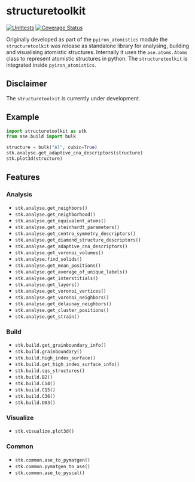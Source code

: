# structuretoolkit 

[![Unittests](https://github.com/pyiron/structuretoolkit/actions/workflows/unittests.yml/badge.svg)](https://github.com/pyiron/structuretoolkit/actions/workflows/unittests.yml)
[![Coverage Status](https://coveralls.io/repos/github/pyiron/structuretoolkit/badge.svg?branch=main)](https://coveralls.io/github/pyiron/structuretoolkit?branch=main)

Originally developed as part of the `pyiron_atomistics` module the `structuretoolkit` was release as standalone library
for analysing, building and visualising atomistic structures. Internally it uses the `ase.atoms.Atoms` class to 
represent atomistic structures in python. The `structuretoolkit` is integrated inside `pyiron_atomistics`.

## Disclaimer 
The `structuretoolkit` is currently under development. 

## Example

```python
import structuretoolkit as stk
from ase.build import bulk

structure = bulk("Al", cubic=True)
stk.analyse.get_adaptive_cna_descriptors(structure)
stk.plot3d(structure)
```

## Features 
### Analysis
* `stk.analyse.get_neighbors()`
* `stk.analyse.get_neighborhood()`
* `stk.analyse.get_equivalent_atoms()`
* `stk.analyse.get_steinhardt_parameters()`
* `stk.analyse.get_centro_symmetry_descriptors()` 
* `stk.analyse.get_diamond_structure_descriptors()` 
* `stk.analyse.get_adaptive_cna_descriptors()` 
* `stk.analyse.get_voronoi_volumes()` 
* `stk.analyse.find_solids()`
* `stk.analyse.get_mean_positions()`
* `stk.analyse.get_average_of_unique_labels()`
* `stk.analyse.get_interstitials()`
* `stk.analyse.get_layers()`
* `stk.analyse.get_voronoi_vertices()`
* `stk.analyse.get_voronoi_neighbors()`
* `stk.analyse.get_delaunay_neighbors()`
* `stk.analyse.get_cluster_positions()`
* `stk.analyse.get_strain()`

### Build
* `stk.build.get_grainboundary_info()`
* `stk.build.grainboundary()`
* `stk.build.high_index_surface()`
* `stk.build.get_high_index_surface_info()`
* `stk.build.sqs_structures()`
* `stk.build.B2()`
* `stk.build.C14()`
* `stk.build.C15()`
* `stk.build.C36()`
* `stk.build.D03()`

### Visualize 
* `stk.visualize.plot3d()`

### Common 
* `stk.common.ase_to_pymatgen()`
* `stk.common.pymatgen_to_ase()`
* `stk.common.ase_to_pyscal()`
